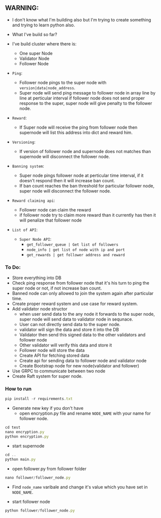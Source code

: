 ## WARNING:


- I don't know what I'm building also but I'm trying to create something and trying to learn python also.

- What I've build so far?

- I've build cluster where there is:
    - One super Node
    - Validator Node
    - Follower Node

- `Ping`:
    - Follower node pings to the super node with `version|data|node_address`.
    - Super node will send ping message to follower node in array line by line at perticular interval if follower node does not send proper response to the super, super node will give penalty to the follower node.

- `Reward`:
    - If Super node will receive the ping from follower node then supernode will list this address into dict and reward him.

- `Versioning`:
    - If version of follower node and supernode does not matches than supernode will disconnect the follower node.

- `Banning system`:
    - Super node pings follower node at perticular time interval, if it doesn't respond then it will increase ban count.
    - If ban count reaches the ban threshold for particular follower node, super node will disconnect the follower node.

- `Reward claiming api`:
    - Follower node can claim the reward
    - if follower node try to claim more reward than it currently has then it will penalize that follower node

- `List of API`:
    - `Super Node API`:
        - `get_follower_queue | Get list of followers` 
        - `node_info | get list of node with ip and port`
        - `get_rewards | get follower address and reward`


### To Do:
- Store everything into DB
- Check ping response from follower node that it's his turn to ping the super node or not, if not increase ban count.
- Banned node can only allowed to join the system again after particular time.
- Create proper reward system and use case for reward system.
- Add validator node structor
    - when user send data to the any node it forwards to the super node, super node will send data to validator node in sequnace.
    - User can not directly send data to the super node.
    - validator will sign the data and store it into the DB
    - Validator then send this signed data to the other validators and follower node
    - Other validator will verify this data and store it
    - Follower node will store the data
    - Create API for fetching stored data
    - Create api for sending data to follower node and validator node
    - Create Bootstrap node for new node(validator and follower)
- Use GRPC to communicate between two node
- Create Raft system for super node.



### How to run
```javascript
pip install -r requirements.txt
```

- Generate new key if you don't have
    - open encryption.py file and rename `NODE_NAME` with your name for follower node.
```javascript
cd test
nano encryption.py
python encryption.py
```

- start supernode
```javascript
cd ..
python main.py
```

- open follower.py from follower folder
```javascript
nano follower/follower_node.py
```
- Find `node_name` varibale and change it's value which you have set in `NODE_NAME`.

- start follower node
```javascript
python follower/follower_node.py
```